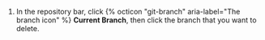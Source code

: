 1. In the repository bar, click {% octicon "git-branch" aria-label="The branch icon" %} **Current Branch**, then click the branch that you want to delete.
